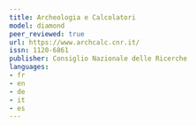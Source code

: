 ```yaml
---
title: Archeologia e Calcolatori
model: diamond
peer_reviewed: true
url: https://www.archcalc.cnr.it/
issn: 1120-6861
publisher: Consiglio Nazionale delle Ricerche
languages:
- fr
- en
- de
- it
- es
---
```

